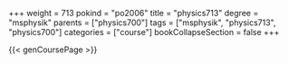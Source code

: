 +++
weight = 713
pokind = "po2006"
title = "physics713"
degree = "msphysik"
parents = ["physics700"]
tags = ["msphysik", "physics713", "physics700"]
categories = ["course"]
bookCollapseSection = false
+++

{{< genCoursePage >}}
